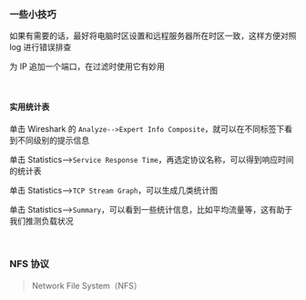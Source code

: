 ### 一些小技巧

如果有需要的话，最好将电脑时区设置和远程服务器所在时区一致，这样方便对照 log 进行错误排查

为 IP 追加一个端口，在过滤时使用它有妙用

<br>

#### 实用统计表

单击 Wireshark 的 `Analyze-->Expert Info Composite`，就可以在不同标签下看到不同级别的提示信息

单击 Statistics-->`Service Response Time`，再选定协议名称，可以得到响应时间的统计表

单击 Statistics-->`TCP Stream Graph`，可以生成几类统计图

单击 Statistics-->`Summary`，可以看到一些统计信息，比如平均流量等，这有助于我们推测负载状况

<br>

### NFS 协议

> Network File System（NFS）

<br>
